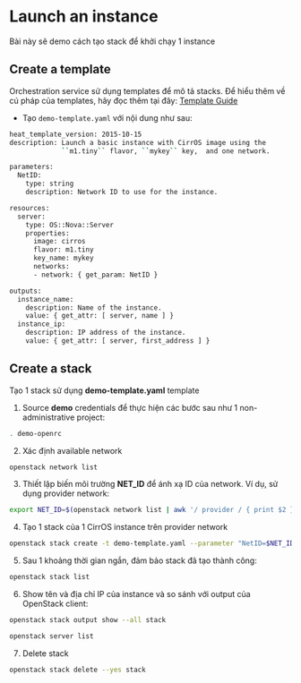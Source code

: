 # Launch an instance

Bài này sẽ demo cách tạo stack để khởi chạy 1 instance

## Create a template

Orchestration service sử dụng templates để mô tả stacks. Để hiểu thêm về cú pháp của templates, hãy đọc thêm tại đây: [Template Guide](https://docs.openstack.org/heat/latest/template_guide/index.html#template-guide)

- Tạo ```demo-template.yaml``` với nội dung như sau:

```sh
heat_template_version: 2015-10-15
description: Launch a basic instance with CirrOS image using the
             ``m1.tiny`` flavor, ``mykey`` key,  and one network.

parameters:
  NetID:
    type: string
    description: Network ID to use for the instance.

resources:
  server:
    type: OS::Nova::Server
    properties:
      image: cirros
      flavor: m1.tiny
      key_name: mykey
      networks:
      - network: { get_param: NetID }

outputs:
  instance_name:
    description: Name of the instance.
    value: { get_attr: [ server, name ] }
  instance_ip:
    description: IP address of the instance.
    value: { get_attr: [ server, first_address ] }
```

## Create a stack

Tạo 1 stack sử dụng **demo-template.yaml** template

1. Source **demo** credentials để thực hiện các bước sau như 1 non-administrative project:

```sh
. demo-openrc
```

2. Xác định available network

```sh
openstack network list
```

3. Thiết lập biến môi trường **NET_ID** để ánh xạ ID của network. Ví dụ, sử dụng provider network:

```sh
export NET_ID=$(openstack network list | awk '/ provider / { print $2 }')
```

4. Tạo 1 stack của 1 CirrOS instance trên provider network

```sh
openstack stack create -t demo-template.yaml --parameter "NetID=$NET_ID" stack
```

5. Sau 1 khoảng thời gian ngắn, đảm bảo stack đã tạo thành công:

```sh
openstack stack list
```

6. Show tên và địa chỉ IP của instance và so sánh với output của OpenStack client:

```sh
openstack stack output show --all stack
```

```sh
openstack server list
```

7. Delete stack

```sh
openstack stack delete --yes stack
```